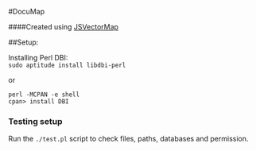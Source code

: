 #DocuMap

####Created using [JSVectorMap](http://jvectormap.com/)


##Setup:

Installing Perl DBI:  
`sudo aptitude install libdbi-perl`

or

`perl -MCPAN -e shell`  
`cpan> install DBI`

### Testing setup
Run the `./test.pl` script to check files, paths, databases and permission.
